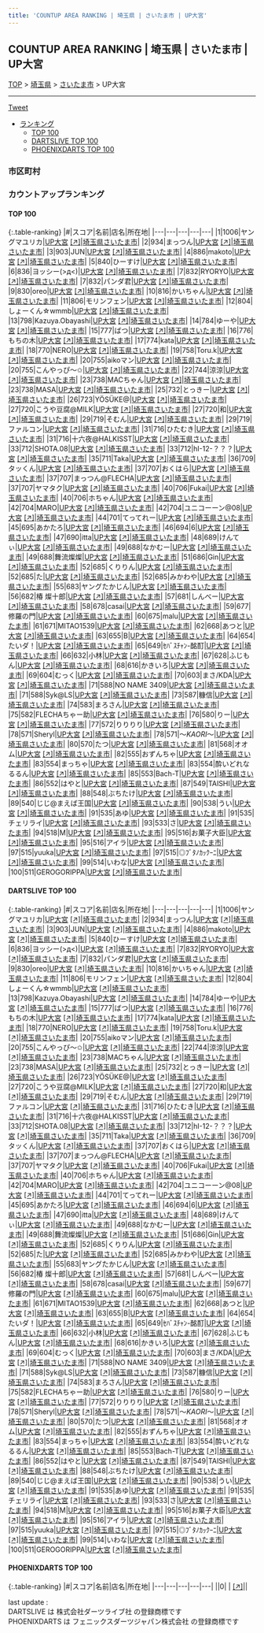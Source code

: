 ```yaml
---
title: 'COUNTUP AREA RANKING | 埼玉県 | さいたま市 | UP大宮'
---
```

## COUNTUP AREA RANKING | 埼玉県 | さいたま市 | UP大宮

[TOP](/darts/rank/) > [埼玉県](/darts/rank/埼玉県/) > [さいたま市](/darts/rank/埼玉県/さいたま市/) > UP大宮

___

<a href="https://twitter.com/share?ref_src=twsrc%5Etfw" data-text="COUNTUP AREA RANKING | 埼玉県さいたま市UP大宮" class="twitter-share-button" data-hashtags="DARTSLIVE,PHOENIXDARTS,darts,ダーツ" data-show-count="false">Tweet</a>

* [ランキング](#カウントアップランキング)
    * [TOP 100](#top-100)
    * [DARTSLIVE TOP 100](#dartslive-top-100)
    * [PHOENIXDARTS TOP 100](#phoenixdarts-top-100)

### 市区町村

<ul>

</ul>

### カウントアップランキング

#### TOP 100



{:.table-ranking}
|#|スコア|名前|店名|所在地|
|---|---|---|---|---|
|1|1006|<span class="rank-name-dl">ヤングマユリカ</span>|<a href="/darts/rank/shops/279e9bc9524fb2ddb21333aee1bd51e4.html">UP大宮</a> <a href="https://search.dartslive.com/jp/shop/279e9bc9524fb2ddb21333aee1bd51e4">[↗]</a>|<a href="/darts/rank/埼玉県/さいたま市">埼玉県さいたま市</a>|
|2|934|<span class="rank-name-dl">まっつん</span>|<a href="/darts/rank/shops/279e9bc9524fb2ddb21333aee1bd51e4.html">UP大宮</a> <a href="https://search.dartslive.com/jp/shop/279e9bc9524fb2ddb21333aee1bd51e4">[↗]</a>|<a href="/darts/rank/埼玉県/さいたま市">埼玉県さいたま市</a>|
|3|903|<span class="rank-name-dl">JUN</span>|<a href="/darts/rank/shops/279e9bc9524fb2ddb21333aee1bd51e4.html">UP大宮</a> <a href="https://search.dartslive.com/jp/shop/279e9bc9524fb2ddb21333aee1bd51e4">[↗]</a>|<a href="/darts/rank/埼玉県/さいたま市">埼玉県さいたま市</a>|
|4|886|<span class="rank-name-dl">makoto</span>|<a href="/darts/rank/shops/279e9bc9524fb2ddb21333aee1bd51e4.html">UP大宮</a> <a href="https://search.dartslive.com/jp/shop/279e9bc9524fb2ddb21333aee1bd51e4">[↗]</a>|<a href="/darts/rank/埼玉県/さいたま市">埼玉県さいたま市</a>|
|5|840|<span class="rank-name-dl">ひーすけ</span>|<a href="/darts/rank/shops/279e9bc9524fb2ddb21333aee1bd51e4.html">UP大宮</a> <a href="https://search.dartslive.com/jp/shop/279e9bc9524fb2ddb21333aee1bd51e4">[↗]</a>|<a href="/darts/rank/埼玉県/さいたま市">埼玉県さいたま市</a>|
|6|836|<span class="rank-name-dl">ヨッシー(&gt;д&lt;)</span>|<a href="/darts/rank/shops/279e9bc9524fb2ddb21333aee1bd51e4.html">UP大宮</a> <a href="https://search.dartslive.com/jp/shop/279e9bc9524fb2ddb21333aee1bd51e4">[↗]</a>|<a href="/darts/rank/埼玉県/さいたま市">埼玉県さいたま市</a>|
|7|832|<span class="rank-name-dl">RYORYO</span>|<a href="/darts/rank/shops/279e9bc9524fb2ddb21333aee1bd51e4.html">UP大宮</a> <a href="https://search.dartslive.com/jp/shop/279e9bc9524fb2ddb21333aee1bd51e4">[↗]</a>|<a href="/darts/rank/埼玉県/さいたま市">埼玉県さいたま市</a>|
|7|832|<span class="rank-name-dl">パンダ君</span>|<a href="/darts/rank/shops/279e9bc9524fb2ddb21333aee1bd51e4.html">UP大宮</a> <a href="https://search.dartslive.com/jp/shop/279e9bc9524fb2ddb21333aee1bd51e4">[↗]</a>|<a href="/darts/rank/埼玉県/さいたま市">埼玉県さいたま市</a>|
|9|830|<span class="rank-name-dl">oreo</span>|<a href="/darts/rank/shops/279e9bc9524fb2ddb21333aee1bd51e4.html">UP大宮</a> <a href="https://search.dartslive.com/jp/shop/279e9bc9524fb2ddb21333aee1bd51e4">[↗]</a>|<a href="/darts/rank/埼玉県/さいたま市">埼玉県さいたま市</a>|
|10|816|<span class="rank-name-dl">かいちゃん</span>|<a href="/darts/rank/shops/279e9bc9524fb2ddb21333aee1bd51e4.html">UP大宮</a> <a href="https://search.dartslive.com/jp/shop/279e9bc9524fb2ddb21333aee1bd51e4">[↗]</a>|<a href="/darts/rank/埼玉県/さいたま市">埼玉県さいたま市</a>|
|11|806|<span class="rank-name-dl">モリンフェン</span>|<a href="/darts/rank/shops/279e9bc9524fb2ddb21333aee1bd51e4.html">UP大宮</a> <a href="https://search.dartslive.com/jp/shop/279e9bc9524fb2ddb21333aee1bd51e4">[↗]</a>|<a href="/darts/rank/埼玉県/さいたま市">埼玉県さいたま市</a>|
|12|804|<span class="rank-name-dl">しょーくん☆wmmb</span>|<a href="/darts/rank/shops/279e9bc9524fb2ddb21333aee1bd51e4.html">UP大宮</a> <a href="https://search.dartslive.com/jp/shop/279e9bc9524fb2ddb21333aee1bd51e4">[↗]</a>|<a href="/darts/rank/埼玉県/さいたま市">埼玉県さいたま市</a>|
|13|798|<span class="rank-name-dl">Kazuya.Obayashi</span>|<a href="/darts/rank/shops/279e9bc9524fb2ddb21333aee1bd51e4.html">UP大宮</a> <a href="https://search.dartslive.com/jp/shop/279e9bc9524fb2ddb21333aee1bd51e4">[↗]</a>|<a href="/darts/rank/埼玉県/さいたま市">埼玉県さいたま市</a>|
|14|784|<span class="rank-name-dl">ゆーや</span>|<a href="/darts/rank/shops/279e9bc9524fb2ddb21333aee1bd51e4.html">UP大宮</a> <a href="https://search.dartslive.com/jp/shop/279e9bc9524fb2ddb21333aee1bd51e4">[↗]</a>|<a href="/darts/rank/埼玉県/さいたま市">埼玉県さいたま市</a>|
|15|777|<span class="rank-name-dl">ばつ</span>|<a href="/darts/rank/shops/279e9bc9524fb2ddb21333aee1bd51e4.html">UP大宮</a> <a href="https://search.dartslive.com/jp/shop/279e9bc9524fb2ddb21333aee1bd51e4">[↗]</a>|<a href="/darts/rank/埼玉県/さいたま市">埼玉県さいたま市</a>|
|16|776|<span class="rank-name-dl">もちの木</span>|<a href="/darts/rank/shops/279e9bc9524fb2ddb21333aee1bd51e4.html">UP大宮</a> <a href="https://search.dartslive.com/jp/shop/279e9bc9524fb2ddb21333aee1bd51e4">[↗]</a>|<a href="/darts/rank/埼玉県/さいたま市">埼玉県さいたま市</a>|
|17|774|<span class="rank-name-dl">kata</span>|<a href="/darts/rank/shops/279e9bc9524fb2ddb21333aee1bd51e4.html">UP大宮</a> <a href="https://search.dartslive.com/jp/shop/279e9bc9524fb2ddb21333aee1bd51e4">[↗]</a>|<a href="/darts/rank/埼玉県/さいたま市">埼玉県さいたま市</a>|
|18|770|<span class="rank-name-dl">NERO</span>|<a href="/darts/rank/shops/279e9bc9524fb2ddb21333aee1bd51e4.html">UP大宮</a> <a href="https://search.dartslive.com/jp/shop/279e9bc9524fb2ddb21333aee1bd51e4">[↗]</a>|<a href="/darts/rank/埼玉県/さいたま市">埼玉県さいたま市</a>|
|19|758|<span class="rank-name-dl">Toru.k</span>|<a href="/darts/rank/shops/279e9bc9524fb2ddb21333aee1bd51e4.html">UP大宮</a> <a href="https://search.dartslive.com/jp/shop/279e9bc9524fb2ddb21333aee1bd51e4">[↗]</a>|<a href="/darts/rank/埼玉県/さいたま市">埼玉県さいたま市</a>|
|20|755|<span class="rank-name-dl">aikoマン</span>|<a href="/darts/rank/shops/279e9bc9524fb2ddb21333aee1bd51e4.html">UP大宮</a> <a href="https://search.dartslive.com/jp/shop/279e9bc9524fb2ddb21333aee1bd51e4">[↗]</a>|<a href="/darts/rank/埼玉県/さいたま市">埼玉県さいたま市</a>|
|20|755|<span class="rank-name-dl">こんやっぴ〜✩</span>|<a href="/darts/rank/shops/279e9bc9524fb2ddb21333aee1bd51e4.html">UP大宮</a> <a href="https://search.dartslive.com/jp/shop/279e9bc9524fb2ddb21333aee1bd51e4">[↗]</a>|<a href="/darts/rank/埼玉県/さいたま市">埼玉県さいたま市</a>|
|22|744|<span class="rank-name-dl">涼涼</span>|<a href="/darts/rank/shops/279e9bc9524fb2ddb21333aee1bd51e4.html">UP大宮</a> <a href="https://search.dartslive.com/jp/shop/279e9bc9524fb2ddb21333aee1bd51e4">[↗]</a>|<a href="/darts/rank/埼玉県/さいたま市">埼玉県さいたま市</a>|
|23|738|<span class="rank-name-dl">MACちゃん</span>|<a href="/darts/rank/shops/279e9bc9524fb2ddb21333aee1bd51e4.html">UP大宮</a> <a href="https://search.dartslive.com/jp/shop/279e9bc9524fb2ddb21333aee1bd51e4">[↗]</a>|<a href="/darts/rank/埼玉県/さいたま市">埼玉県さいたま市</a>|
|23|738|<span class="rank-name-dl">MASA</span>|<a href="/darts/rank/shops/279e9bc9524fb2ddb21333aee1bd51e4.html">UP大宮</a> <a href="https://search.dartslive.com/jp/shop/279e9bc9524fb2ddb21333aee1bd51e4">[↗]</a>|<a href="/darts/rank/埼玉県/さいたま市">埼玉県さいたま市</a>|
|25|732|<span class="rank-name-dl">とっきー</span>|<a href="/darts/rank/shops/279e9bc9524fb2ddb21333aee1bd51e4.html">UP大宮</a> <a href="https://search.dartslive.com/jp/shop/279e9bc9524fb2ddb21333aee1bd51e4">[↗]</a>|<a href="/darts/rank/埼玉県/さいたま市">埼玉県さいたま市</a>|
|26|723|<span class="rank-name-dl">YÖSÜKE@</span>|<a href="/darts/rank/shops/279e9bc9524fb2ddb21333aee1bd51e4.html">UP大宮</a> <a href="https://search.dartslive.com/jp/shop/279e9bc9524fb2ddb21333aee1bd51e4">[↗]</a>|<a href="/darts/rank/埼玉県/さいたま市">埼玉県さいたま市</a>|
|27|720|<span class="rank-name-dl">こうや豆腐@MILK</span>|<a href="/darts/rank/shops/279e9bc9524fb2ddb21333aee1bd51e4.html">UP大宮</a> <a href="https://search.dartslive.com/jp/shop/279e9bc9524fb2ddb21333aee1bd51e4">[↗]</a>|<a href="/darts/rank/埼玉県/さいたま市">埼玉県さいたま市</a>|
|27|720|<span class="rank-name-dl">和</span>|<a href="/darts/rank/shops/279e9bc9524fb2ddb21333aee1bd51e4.html">UP大宮</a> <a href="https://search.dartslive.com/jp/shop/279e9bc9524fb2ddb21333aee1bd51e4">[↗]</a>|<a href="/darts/rank/埼玉県/さいたま市">埼玉県さいたま市</a>|
|29|719|<span class="rank-name-dl">そむん</span>|<a href="/darts/rank/shops/279e9bc9524fb2ddb21333aee1bd51e4.html">UP大宮</a> <a href="https://search.dartslive.com/jp/shop/279e9bc9524fb2ddb21333aee1bd51e4">[↗]</a>|<a href="/darts/rank/埼玉県/さいたま市">埼玉県さいたま市</a>|
|29|719|<span class="rank-name-dl">ファルコン</span>|<a href="/darts/rank/shops/279e9bc9524fb2ddb21333aee1bd51e4.html">UP大宮</a> <a href="https://search.dartslive.com/jp/shop/279e9bc9524fb2ddb21333aee1bd51e4">[↗]</a>|<a href="/darts/rank/埼玉県/さいたま市">埼玉県さいたま市</a>|
|31|716|<span class="rank-name-dl">ひたむき</span>|<a href="/darts/rank/shops/279e9bc9524fb2ddb21333aee1bd51e4.html">UP大宮</a> <a href="https://search.dartslive.com/jp/shop/279e9bc9524fb2ddb21333aee1bd51e4">[↗]</a>|<a href="/darts/rank/埼玉県/さいたま市">埼玉県さいたま市</a>|
|31|716|<span class="rank-name-dl">十六夜@HALKISST</span>|<a href="/darts/rank/shops/279e9bc9524fb2ddb21333aee1bd51e4.html">UP大宮</a> <a href="https://search.dartslive.com/jp/shop/279e9bc9524fb2ddb21333aee1bd51e4">[↗]</a>|<a href="/darts/rank/埼玉県/さいたま市">埼玉県さいたま市</a>|
|33|712|<span class="rank-name-dl">SHOTA.08</span>|<a href="/darts/rank/shops/279e9bc9524fb2ddb21333aee1bd51e4.html">UP大宮</a> <a href="https://search.dartslive.com/jp/shop/279e9bc9524fb2ddb21333aee1bd51e4">[↗]</a>|<a href="/darts/rank/埼玉県/さいたま市">埼玉県さいたま市</a>|
|33|712|<span class="rank-name-dl">hI-12-？？？</span>|<a href="/darts/rank/shops/279e9bc9524fb2ddb21333aee1bd51e4.html">UP大宮</a> <a href="https://search.dartslive.com/jp/shop/279e9bc9524fb2ddb21333aee1bd51e4">[↗]</a>|<a href="/darts/rank/埼玉県/さいたま市">埼玉県さいたま市</a>|
|35|711|<span class="rank-name-dl">Taka</span>|<a href="/darts/rank/shops/279e9bc9524fb2ddb21333aee1bd51e4.html">UP大宮</a> <a href="https://search.dartslive.com/jp/shop/279e9bc9524fb2ddb21333aee1bd51e4">[↗]</a>|<a href="/darts/rank/埼玉県/さいたま市">埼玉県さいたま市</a>|
|36|709|<span class="rank-name-dl">タッくん</span>|<a href="/darts/rank/shops/279e9bc9524fb2ddb21333aee1bd51e4.html">UP大宮</a> <a href="https://search.dartslive.com/jp/shop/279e9bc9524fb2ddb21333aee1bd51e4">[↗]</a>|<a href="/darts/rank/埼玉県/さいたま市">埼玉県さいたま市</a>|
|37|707|<span class="rank-name-dl">おくはら</span>|<a href="/darts/rank/shops/279e9bc9524fb2ddb21333aee1bd51e4.html">UP大宮</a> <a href="https://search.dartslive.com/jp/shop/279e9bc9524fb2ddb21333aee1bd51e4">[↗]</a>|<a href="/darts/rank/埼玉県/さいたま市">埼玉県さいたま市</a>|
|37|707|<span class="rank-name-dl">まっつん@FLECHA</span>|<a href="/darts/rank/shops/279e9bc9524fb2ddb21333aee1bd51e4.html">UP大宮</a> <a href="https://search.dartslive.com/jp/shop/279e9bc9524fb2ddb21333aee1bd51e4">[↗]</a>|<a href="/darts/rank/埼玉県/さいたま市">埼玉県さいたま市</a>|
|37|707|<span class="rank-name-dl">ヤマタク</span>|<a href="/darts/rank/shops/279e9bc9524fb2ddb21333aee1bd51e4.html">UP大宮</a> <a href="https://search.dartslive.com/jp/shop/279e9bc9524fb2ddb21333aee1bd51e4">[↗]</a>|<a href="/darts/rank/埼玉県/さいたま市">埼玉県さいたま市</a>|
|40|706|<span class="rank-name-dl">Fukai</span>|<a href="/darts/rank/shops/279e9bc9524fb2ddb21333aee1bd51e4.html">UP大宮</a> <a href="https://search.dartslive.com/jp/shop/279e9bc9524fb2ddb21333aee1bd51e4">[↗]</a>|<a href="/darts/rank/埼玉県/さいたま市">埼玉県さいたま市</a>|
|40|706|<span class="rank-name-dl">ホちゃん</span>|<a href="/darts/rank/shops/279e9bc9524fb2ddb21333aee1bd51e4.html">UP大宮</a> <a href="https://search.dartslive.com/jp/shop/279e9bc9524fb2ddb21333aee1bd51e4">[↗]</a>|<a href="/darts/rank/埼玉県/さいたま市">埼玉県さいたま市</a>|
|42|704|<span class="rank-name-dl">MARO</span>|<a href="/darts/rank/shops/279e9bc9524fb2ddb21333aee1bd51e4.html">UP大宮</a> <a href="https://search.dartslive.com/jp/shop/279e9bc9524fb2ddb21333aee1bd51e4">[↗]</a>|<a href="/darts/rank/埼玉県/さいたま市">埼玉県さいたま市</a>|
|42|704|<span class="rank-name-dl">ユニコーーン@08</span>|<a href="/darts/rank/shops/279e9bc9524fb2ddb21333aee1bd51e4.html">UP大宮</a> <a href="https://search.dartslive.com/jp/shop/279e9bc9524fb2ddb21333aee1bd51e4">[↗]</a>|<a href="/darts/rank/埼玉県/さいたま市">埼玉県さいたま市</a>|
|44|701|<span class="rank-name-dl">てってれー</span>|<a href="/darts/rank/shops/279e9bc9524fb2ddb21333aee1bd51e4.html">UP大宮</a> <a href="https://search.dartslive.com/jp/shop/279e9bc9524fb2ddb21333aee1bd51e4">[↗]</a>|<a href="/darts/rank/埼玉県/さいたま市">埼玉県さいたま市</a>|
|45|695|<span class="rank-name-dl">あかたろ</span>|<a href="/darts/rank/shops/279e9bc9524fb2ddb21333aee1bd51e4.html">UP大宮</a> <a href="https://search.dartslive.com/jp/shop/279e9bc9524fb2ddb21333aee1bd51e4">[↗]</a>|<a href="/darts/rank/埼玉県/さいたま市">埼玉県さいたま市</a>|
|46|694|<span class="rank-name-dl">6</span>|<a href="/darts/rank/shops/279e9bc9524fb2ddb21333aee1bd51e4.html">UP大宮</a> <a href="https://search.dartslive.com/jp/shop/279e9bc9524fb2ddb21333aee1bd51e4">[↗]</a>|<a href="/darts/rank/埼玉県/さいたま市">埼玉県さいたま市</a>|
|47|690|<span class="rank-name-dl">itta</span>|<a href="/darts/rank/shops/279e9bc9524fb2ddb21333aee1bd51e4.html">UP大宮</a> <a href="https://search.dartslive.com/jp/shop/279e9bc9524fb2ddb21333aee1bd51e4">[↗]</a>|<a href="/darts/rank/埼玉県/さいたま市">埼玉県さいたま市</a>|
|48|689|<span class="rank-name-dl">けんてぃ</span>|<a href="/darts/rank/shops/279e9bc9524fb2ddb21333aee1bd51e4.html">UP大宮</a> <a href="https://search.dartslive.com/jp/shop/279e9bc9524fb2ddb21333aee1bd51e4">[↗]</a>|<a href="/darts/rank/埼玉県/さいたま市">埼玉県さいたま市</a>|
|49|688|<span class="rank-name-dl">なかむー</span>|<a href="/darts/rank/shops/279e9bc9524fb2ddb21333aee1bd51e4.html">UP大宮</a> <a href="https://search.dartslive.com/jp/shop/279e9bc9524fb2ddb21333aee1bd51e4">[↗]</a>|<a href="/darts/rank/埼玉県/さいたま市">埼玉県さいたま市</a>|
|49|688|<span class="rank-name-dl">舞流燦燦</span>|<a href="/darts/rank/shops/279e9bc9524fb2ddb21333aee1bd51e4.html">UP大宮</a> <a href="https://search.dartslive.com/jp/shop/279e9bc9524fb2ddb21333aee1bd51e4">[↗]</a>|<a href="/darts/rank/埼玉県/さいたま市">埼玉県さいたま市</a>|
|51|686|<span class="rank-name-dl">Gin</span>|<a href="/darts/rank/shops/279e9bc9524fb2ddb21333aee1bd51e4.html">UP大宮</a> <a href="https://search.dartslive.com/jp/shop/279e9bc9524fb2ddb21333aee1bd51e4">[↗]</a>|<a href="/darts/rank/埼玉県/さいたま市">埼玉県さいたま市</a>|
|52|685|<span class="rank-name-dl">くりりん</span>|<a href="/darts/rank/shops/279e9bc9524fb2ddb21333aee1bd51e4.html">UP大宮</a> <a href="https://search.dartslive.com/jp/shop/279e9bc9524fb2ddb21333aee1bd51e4">[↗]</a>|<a href="/darts/rank/埼玉県/さいたま市">埼玉県さいたま市</a>|
|52|685|<span class="rank-name-dl">た</span>|<a href="/darts/rank/shops/279e9bc9524fb2ddb21333aee1bd51e4.html">UP大宮</a> <a href="https://search.dartslive.com/jp/shop/279e9bc9524fb2ddb21333aee1bd51e4">[↗]</a>|<a href="/darts/rank/埼玉県/さいたま市">埼玉県さいたま市</a>|
|52|685|<span class="rank-name-dl">みかわや</span>|<a href="/darts/rank/shops/279e9bc9524fb2ddb21333aee1bd51e4.html">UP大宮</a> <a href="https://search.dartslive.com/jp/shop/279e9bc9524fb2ddb21333aee1bd51e4">[↗]</a>|<a href="/darts/rank/埼玉県/さいたま市">埼玉県さいたま市</a>|
|55|683|<span class="rank-name-dl">ヤングたかじん</span>|<a href="/darts/rank/shops/279e9bc9524fb2ddb21333aee1bd51e4.html">UP大宮</a> <a href="https://search.dartslive.com/jp/shop/279e9bc9524fb2ddb21333aee1bd51e4">[↗]</a>|<a href="/darts/rank/埼玉県/さいたま市">埼玉県さいたま市</a>|
|56|682|<span class="rank-name-dl">椿 燦十郎</span>|<a href="/darts/rank/shops/279e9bc9524fb2ddb21333aee1bd51e4.html">UP大宮</a> <a href="https://search.dartslive.com/jp/shop/279e9bc9524fb2ddb21333aee1bd51e4">[↗]</a>|<a href="/darts/rank/埼玉県/さいたま市">埼玉県さいたま市</a>|
|57|681|<span class="rank-name-dl">しんべー</span>|<a href="/darts/rank/shops/279e9bc9524fb2ddb21333aee1bd51e4.html">UP大宮</a> <a href="https://search.dartslive.com/jp/shop/279e9bc9524fb2ddb21333aee1bd51e4">[↗]</a>|<a href="/darts/rank/埼玉県/さいたま市">埼玉県さいたま市</a>|
|58|678|<span class="rank-name-dl">casai</span>|<a href="/darts/rank/shops/279e9bc9524fb2ddb21333aee1bd51e4.html">UP大宮</a> <a href="https://search.dartslive.com/jp/shop/279e9bc9524fb2ddb21333aee1bd51e4">[↗]</a>|<a href="/darts/rank/埼玉県/さいたま市">埼玉県さいたま市</a>|
|59|677|<span class="rank-name-dl">修羅の門</span>|<a href="/darts/rank/shops/279e9bc9524fb2ddb21333aee1bd51e4.html">UP大宮</a> <a href="https://search.dartslive.com/jp/shop/279e9bc9524fb2ddb21333aee1bd51e4">[↗]</a>|<a href="/darts/rank/埼玉県/さいたま市">埼玉県さいたま市</a>|
|60|675|<span class="rank-name-dl">malu</span>|<a href="/darts/rank/shops/279e9bc9524fb2ddb21333aee1bd51e4.html">UP大宮</a> <a href="https://search.dartslive.com/jp/shop/279e9bc9524fb2ddb21333aee1bd51e4">[↗]</a>|<a href="/darts/rank/埼玉県/さいたま市">埼玉県さいたま市</a>|
|61|671|<span class="rank-name-dl">MITAO1539</span>|<a href="/darts/rank/shops/279e9bc9524fb2ddb21333aee1bd51e4.html">UP大宮</a> <a href="https://search.dartslive.com/jp/shop/279e9bc9524fb2ddb21333aee1bd51e4">[↗]</a>|<a href="/darts/rank/埼玉県/さいたま市">埼玉県さいたま市</a>|
|62|668|<span class="rank-name-dl">あつと</span>|<a href="/darts/rank/shops/279e9bc9524fb2ddb21333aee1bd51e4.html">UP大宮</a> <a href="https://search.dartslive.com/jp/shop/279e9bc9524fb2ddb21333aee1bd51e4">[↗]</a>|<a href="/darts/rank/埼玉県/さいたま市">埼玉県さいたま市</a>|
|63|655|<span class="rank-name-dl">B</span>|<a href="/darts/rank/shops/279e9bc9524fb2ddb21333aee1bd51e4.html">UP大宮</a> <a href="https://search.dartslive.com/jp/shop/279e9bc9524fb2ddb21333aee1bd51e4">[↗]</a>|<a href="/darts/rank/埼玉県/さいたま市">埼玉県さいたま市</a>|
|64|654|<span class="rank-name-dl">たいダ！</span>|<a href="/darts/rank/shops/279e9bc9524fb2ddb21333aee1bd51e4.html">UP大宮</a> <a href="https://search.dartslive.com/jp/shop/279e9bc9524fb2ddb21333aee1bd51e4">[↗]</a>|<a href="/darts/rank/埼玉県/さいたま市">埼玉県さいたま市</a>|
|65|649|<span class="rank-name-dl">ｾﾊﾞｽﾁｬﾝ-酩酊</span>|<a href="/darts/rank/shops/279e9bc9524fb2ddb21333aee1bd51e4.html">UP大宮</a> <a href="https://search.dartslive.com/jp/shop/279e9bc9524fb2ddb21333aee1bd51e4">[↗]</a>|<a href="/darts/rank/埼玉県/さいたま市">埼玉県さいたま市</a>|
|66|632|<span class="rank-name-dl">小林</span>|<a href="/darts/rank/shops/279e9bc9524fb2ddb21333aee1bd51e4.html">UP大宮</a> <a href="https://search.dartslive.com/jp/shop/279e9bc9524fb2ddb21333aee1bd51e4">[↗]</a>|<a href="/darts/rank/埼玉県/さいたま市">埼玉県さいたま市</a>|
|67|628|<span class="rank-name-dl">ふじもん</span>|<a href="/darts/rank/shops/279e9bc9524fb2ddb21333aee1bd51e4.html">UP大宮</a> <a href="https://search.dartslive.com/jp/shop/279e9bc9524fb2ddb21333aee1bd51e4">[↗]</a>|<a href="/darts/rank/埼玉県/さいたま市">埼玉県さいたま市</a>|
|68|616|<span class="rank-name-dl">かきいろ</span>|<a href="/darts/rank/shops/279e9bc9524fb2ddb21333aee1bd51e4.html">UP大宮</a> <a href="https://search.dartslive.com/jp/shop/279e9bc9524fb2ddb21333aee1bd51e4">[↗]</a>|<a href="/darts/rank/埼玉県/さいたま市">埼玉県さいたま市</a>|
|69|604|<span class="rank-name-dl">むっく</span>|<a href="/darts/rank/shops/279e9bc9524fb2ddb21333aee1bd51e4.html">UP大宮</a> <a href="https://search.dartslive.com/jp/shop/279e9bc9524fb2ddb21333aee1bd51e4">[↗]</a>|<a href="/darts/rank/埼玉県/さいたま市">埼玉県さいたま市</a>|
|70|603|<span class="rank-name-dl">まさ/KDA</span>|<a href="/darts/rank/shops/279e9bc9524fb2ddb21333aee1bd51e4.html">UP大宮</a> <a href="https://search.dartslive.com/jp/shop/279e9bc9524fb2ddb21333aee1bd51e4">[↗]</a>|<a href="/darts/rank/埼玉県/さいたま市">埼玉県さいたま市</a>|
|71|588|<span class="rank-name-dl">NO NAME 3409</span>|<a href="/darts/rank/shops/279e9bc9524fb2ddb21333aee1bd51e4.html">UP大宮</a> <a href="https://search.dartslive.com/jp/shop/279e9bc9524fb2ddb21333aee1bd51e4">[↗]</a>|<a href="/darts/rank/埼玉県/さいたま市">埼玉県さいたま市</a>|
|71|588|<span class="rank-name-dl">Syk@LS</span>|<a href="/darts/rank/shops/279e9bc9524fb2ddb21333aee1bd51e4.html">UP大宮</a> <a href="https://search.dartslive.com/jp/shop/279e9bc9524fb2ddb21333aee1bd51e4">[↗]</a>|<a href="/darts/rank/埼玉県/さいたま市">埼玉県さいたま市</a>|
|73|587|<span class="rank-name-dl">糠信</span>|<a href="/darts/rank/shops/279e9bc9524fb2ddb21333aee1bd51e4.html">UP大宮</a> <a href="https://search.dartslive.com/jp/shop/279e9bc9524fb2ddb21333aee1bd51e4">[↗]</a>|<a href="/darts/rank/埼玉県/さいたま市">埼玉県さいたま市</a>|
|74|583|<span class="rank-name-dl">まろさん</span>|<a href="/darts/rank/shops/279e9bc9524fb2ddb21333aee1bd51e4.html">UP大宮</a> <a href="https://search.dartslive.com/jp/shop/279e9bc9524fb2ddb21333aee1bd51e4">[↗]</a>|<a href="/darts/rank/埼玉県/さいたま市">埼玉県さいたま市</a>|
|75|582|<span class="rank-name-dl">FLECHAちゃー助</span>|<a href="/darts/rank/shops/279e9bc9524fb2ddb21333aee1bd51e4.html">UP大宮</a> <a href="https://search.dartslive.com/jp/shop/279e9bc9524fb2ddb21333aee1bd51e4">[↗]</a>|<a href="/darts/rank/埼玉県/さいたま市">埼玉県さいたま市</a>|
|76|580|<span class="rank-name-dl">りー</span>|<a href="/darts/rank/shops/279e9bc9524fb2ddb21333aee1bd51e4.html">UP大宮</a> <a href="https://search.dartslive.com/jp/shop/279e9bc9524fb2ddb21333aee1bd51e4">[↗]</a>|<a href="/darts/rank/埼玉県/さいたま市">埼玉県さいたま市</a>|
|77|572|<span class="rank-name-dl">りりりり</span>|<a href="/darts/rank/shops/279e9bc9524fb2ddb21333aee1bd51e4.html">UP大宮</a> <a href="https://search.dartslive.com/jp/shop/279e9bc9524fb2ddb21333aee1bd51e4">[↗]</a>|<a href="/darts/rank/埼玉県/さいたま市">埼玉県さいたま市</a>|
|78|571|<span class="rank-name-dl">Sheryl</span>|<a href="/darts/rank/shops/279e9bc9524fb2ddb21333aee1bd51e4.html">UP大宮</a> <a href="https://search.dartslive.com/jp/shop/279e9bc9524fb2ddb21333aee1bd51e4">[↗]</a>|<a href="/darts/rank/埼玉県/さいたま市">埼玉県さいたま市</a>|
|78|571|<span class="rank-name-dl">～*KAORI*～</span>|<a href="/darts/rank/shops/279e9bc9524fb2ddb21333aee1bd51e4.html">UP大宮</a> <a href="https://search.dartslive.com/jp/shop/279e9bc9524fb2ddb21333aee1bd51e4">[↗]</a>|<a href="/darts/rank/埼玉県/さいたま市">埼玉県さいたま市</a>|
|80|570|<span class="rank-name-dl">たつ</span>|<a href="/darts/rank/shops/279e9bc9524fb2ddb21333aee1bd51e4.html">UP大宮</a> <a href="https://search.dartslive.com/jp/shop/279e9bc9524fb2ddb21333aee1bd51e4">[↗]</a>|<a href="/darts/rank/埼玉県/さいたま市">埼玉県さいたま市</a>|
|81|568|<span class="rank-name-dl">オオム</span>|<a href="/darts/rank/shops/279e9bc9524fb2ddb21333aee1bd51e4.html">UP大宮</a> <a href="https://search.dartslive.com/jp/shop/279e9bc9524fb2ddb21333aee1bd51e4">[↗]</a>|<a href="/darts/rank/埼玉県/さいたま市">埼玉県さいたま市</a>|
|82|555|<span class="rank-name-dl">おずんちゃ</span>|<a href="/darts/rank/shops/279e9bc9524fb2ddb21333aee1bd51e4.html">UP大宮</a> <a href="https://search.dartslive.com/jp/shop/279e9bc9524fb2ddb21333aee1bd51e4">[↗]</a>|<a href="/darts/rank/埼玉県/さいたま市">埼玉県さいたま市</a>|
|83|554|<span class="rank-name-dl">まっちゃ</span>|<a href="/darts/rank/shops/279e9bc9524fb2ddb21333aee1bd51e4.html">UP大宮</a> <a href="https://search.dartslive.com/jp/shop/279e9bc9524fb2ddb21333aee1bd51e4">[↗]</a>|<a href="/darts/rank/埼玉県/さいたま市">埼玉県さいたま市</a>|
|83|554|<span class="rank-name-dl">酔いどれなるるん</span>|<a href="/darts/rank/shops/279e9bc9524fb2ddb21333aee1bd51e4.html">UP大宮</a> <a href="https://search.dartslive.com/jp/shop/279e9bc9524fb2ddb21333aee1bd51e4">[↗]</a>|<a href="/darts/rank/埼玉県/さいたま市">埼玉県さいたま市</a>|
|85|553|<span class="rank-name-dl">Bach-T</span>|<a href="/darts/rank/shops/279e9bc9524fb2ddb21333aee1bd51e4.html">UP大宮</a> <a href="https://search.dartslive.com/jp/shop/279e9bc9524fb2ddb21333aee1bd51e4">[↗]</a>|<a href="/darts/rank/埼玉県/さいたま市">埼玉県さいたま市</a>|
|86|552|<span class="rank-name-dl">はやと</span>|<a href="/darts/rank/shops/279e9bc9524fb2ddb21333aee1bd51e4.html">UP大宮</a> <a href="https://search.dartslive.com/jp/shop/279e9bc9524fb2ddb21333aee1bd51e4">[↗]</a>|<a href="/darts/rank/埼玉県/さいたま市">埼玉県さいたま市</a>|
|87|549|<span class="rank-name-dl">TAISHI</span>|<a href="/darts/rank/shops/279e9bc9524fb2ddb21333aee1bd51e4.html">UP大宮</a> <a href="https://search.dartslive.com/jp/shop/279e9bc9524fb2ddb21333aee1bd51e4">[↗]</a>|<a href="/darts/rank/埼玉県/さいたま市">埼玉県さいたま市</a>|
|88|548|<span class="rank-name-dl">ぶちたけ</span>|<a href="/darts/rank/shops/279e9bc9524fb2ddb21333aee1bd51e4.html">UP大宮</a> <a href="https://search.dartslive.com/jp/shop/279e9bc9524fb2ddb21333aee1bd51e4">[↗]</a>|<a href="/darts/rank/埼玉県/さいたま市">埼玉県さいたま市</a>|
|89|540|<span class="rank-name-dl">じじ@まえば王国</span>|<a href="/darts/rank/shops/279e9bc9524fb2ddb21333aee1bd51e4.html">UP大宮</a> <a href="https://search.dartslive.com/jp/shop/279e9bc9524fb2ddb21333aee1bd51e4">[↗]</a>|<a href="/darts/rank/埼玉県/さいたま市">埼玉県さいたま市</a>|
|90|538|<span class="rank-name-dl">うい</span>|<a href="/darts/rank/shops/279e9bc9524fb2ddb21333aee1bd51e4.html">UP大宮</a> <a href="https://search.dartslive.com/jp/shop/279e9bc9524fb2ddb21333aee1bd51e4">[↗]</a>|<a href="/darts/rank/埼玉県/さいたま市">埼玉県さいたま市</a>|
|91|535|<span class="rank-name-dl">あゆ</span>|<a href="/darts/rank/shops/279e9bc9524fb2ddb21333aee1bd51e4.html">UP大宮</a> <a href="https://search.dartslive.com/jp/shop/279e9bc9524fb2ddb21333aee1bd51e4">[↗]</a>|<a href="/darts/rank/埼玉県/さいたま市">埼玉県さいたま市</a>|
|91|535|<span class="rank-name-dl">チェリライ</span>|<a href="/darts/rank/shops/279e9bc9524fb2ddb21333aee1bd51e4.html">UP大宮</a> <a href="https://search.dartslive.com/jp/shop/279e9bc9524fb2ddb21333aee1bd51e4">[↗]</a>|<a href="/darts/rank/埼玉県/さいたま市">埼玉県さいたま市</a>|
|93|533|<span class="rank-name-dl">さ</span>|<a href="/darts/rank/shops/279e9bc9524fb2ddb21333aee1bd51e4.html">UP大宮</a> <a href="https://search.dartslive.com/jp/shop/279e9bc9524fb2ddb21333aee1bd51e4">[↗]</a>|<a href="/darts/rank/埼玉県/さいたま市">埼玉県さいたま市</a>|
|94|518|<span class="rank-name-dl">M</span>|<a href="/darts/rank/shops/279e9bc9524fb2ddb21333aee1bd51e4.html">UP大宮</a> <a href="https://search.dartslive.com/jp/shop/279e9bc9524fb2ddb21333aee1bd51e4">[↗]</a>|<a href="/darts/rank/埼玉県/さいたま市">埼玉県さいたま市</a>|
|95|516|<span class="rank-name-dl">お菓子大臣</span>|<a href="/darts/rank/shops/279e9bc9524fb2ddb21333aee1bd51e4.html">UP大宮</a> <a href="https://search.dartslive.com/jp/shop/279e9bc9524fb2ddb21333aee1bd51e4">[↗]</a>|<a href="/darts/rank/埼玉県/さいたま市">埼玉県さいたま市</a>|
|95|516|<span class="rank-name-dl">アイラ</span>|<a href="/darts/rank/shops/279e9bc9524fb2ddb21333aee1bd51e4.html">UP大宮</a> <a href="https://search.dartslive.com/jp/shop/279e9bc9524fb2ddb21333aee1bd51e4">[↗]</a>|<a href="/darts/rank/埼玉県/さいたま市">埼玉県さいたま市</a>|
|97|515|<span class="rank-name-dl">yuuka</span>|<a href="/darts/rank/shops/279e9bc9524fb2ddb21333aee1bd51e4.html">UP大宮</a> <a href="https://search.dartslive.com/jp/shop/279e9bc9524fb2ddb21333aee1bd51e4">[↗]</a>|<a href="/darts/rank/埼玉県/さいたま市">埼玉県さいたま市</a>|
|97|515|<span class="rank-name-dl">◎ﾌﾞﾀﾉｶｯｸｰﾆ</span>|<a href="/darts/rank/shops/279e9bc9524fb2ddb21333aee1bd51e4.html">UP大宮</a> <a href="https://search.dartslive.com/jp/shop/279e9bc9524fb2ddb21333aee1bd51e4">[↗]</a>|<a href="/darts/rank/埼玉県/さいたま市">埼玉県さいたま市</a>|
|99|514|<span class="rank-name-dl">いわな</span>|<a href="/darts/rank/shops/279e9bc9524fb2ddb21333aee1bd51e4.html">UP大宮</a> <a href="https://search.dartslive.com/jp/shop/279e9bc9524fb2ddb21333aee1bd51e4">[↗]</a>|<a href="/darts/rank/埼玉県/さいたま市">埼玉県さいたま市</a>|
|100|511|<span class="rank-name-dl">GEROGORIPPA</span>|<a href="/darts/rank/shops/279e9bc9524fb2ddb21333aee1bd51e4.html">UP大宮</a> <a href="https://search.dartslive.com/jp/shop/279e9bc9524fb2ddb21333aee1bd51e4">[↗]</a>|<a href="/darts/rank/埼玉県/さいたま市">埼玉県さいたま市</a>|


#### DARTSLIVE TOP 100



{:.table-ranking}
|#|スコア|名前|店名|所在地|
|---|---|---|---|---|
|1|1006|<span class="rank-name-dl">ヤングマユリカ</span>|<a href="/darts/rank/shops/279e9bc9524fb2ddb21333aee1bd51e4.html">UP大宮</a> <a href="https://search.dartslive.com/jp/shop/279e9bc9524fb2ddb21333aee1bd51e4">[↗]</a>|<a href="/darts/rank/埼玉県/さいたま市">埼玉県さいたま市</a>|
|2|934|<span class="rank-name-dl">まっつん</span>|<a href="/darts/rank/shops/279e9bc9524fb2ddb21333aee1bd51e4.html">UP大宮</a> <a href="https://search.dartslive.com/jp/shop/279e9bc9524fb2ddb21333aee1bd51e4">[↗]</a>|<a href="/darts/rank/埼玉県/さいたま市">埼玉県さいたま市</a>|
|3|903|<span class="rank-name-dl">JUN</span>|<a href="/darts/rank/shops/279e9bc9524fb2ddb21333aee1bd51e4.html">UP大宮</a> <a href="https://search.dartslive.com/jp/shop/279e9bc9524fb2ddb21333aee1bd51e4">[↗]</a>|<a href="/darts/rank/埼玉県/さいたま市">埼玉県さいたま市</a>|
|4|886|<span class="rank-name-dl">makoto</span>|<a href="/darts/rank/shops/279e9bc9524fb2ddb21333aee1bd51e4.html">UP大宮</a> <a href="https://search.dartslive.com/jp/shop/279e9bc9524fb2ddb21333aee1bd51e4">[↗]</a>|<a href="/darts/rank/埼玉県/さいたま市">埼玉県さいたま市</a>|
|5|840|<span class="rank-name-dl">ひーすけ</span>|<a href="/darts/rank/shops/279e9bc9524fb2ddb21333aee1bd51e4.html">UP大宮</a> <a href="https://search.dartslive.com/jp/shop/279e9bc9524fb2ddb21333aee1bd51e4">[↗]</a>|<a href="/darts/rank/埼玉県/さいたま市">埼玉県さいたま市</a>|
|6|836|<span class="rank-name-dl">ヨッシー(&gt;д&lt;)</span>|<a href="/darts/rank/shops/279e9bc9524fb2ddb21333aee1bd51e4.html">UP大宮</a> <a href="https://search.dartslive.com/jp/shop/279e9bc9524fb2ddb21333aee1bd51e4">[↗]</a>|<a href="/darts/rank/埼玉県/さいたま市">埼玉県さいたま市</a>|
|7|832|<span class="rank-name-dl">RYORYO</span>|<a href="/darts/rank/shops/279e9bc9524fb2ddb21333aee1bd51e4.html">UP大宮</a> <a href="https://search.dartslive.com/jp/shop/279e9bc9524fb2ddb21333aee1bd51e4">[↗]</a>|<a href="/darts/rank/埼玉県/さいたま市">埼玉県さいたま市</a>|
|7|832|<span class="rank-name-dl">パンダ君</span>|<a href="/darts/rank/shops/279e9bc9524fb2ddb21333aee1bd51e4.html">UP大宮</a> <a href="https://search.dartslive.com/jp/shop/279e9bc9524fb2ddb21333aee1bd51e4">[↗]</a>|<a href="/darts/rank/埼玉県/さいたま市">埼玉県さいたま市</a>|
|9|830|<span class="rank-name-dl">oreo</span>|<a href="/darts/rank/shops/279e9bc9524fb2ddb21333aee1bd51e4.html">UP大宮</a> <a href="https://search.dartslive.com/jp/shop/279e9bc9524fb2ddb21333aee1bd51e4">[↗]</a>|<a href="/darts/rank/埼玉県/さいたま市">埼玉県さいたま市</a>|
|10|816|<span class="rank-name-dl">かいちゃん</span>|<a href="/darts/rank/shops/279e9bc9524fb2ddb21333aee1bd51e4.html">UP大宮</a> <a href="https://search.dartslive.com/jp/shop/279e9bc9524fb2ddb21333aee1bd51e4">[↗]</a>|<a href="/darts/rank/埼玉県/さいたま市">埼玉県さいたま市</a>|
|11|806|<span class="rank-name-dl">モリンフェン</span>|<a href="/darts/rank/shops/279e9bc9524fb2ddb21333aee1bd51e4.html">UP大宮</a> <a href="https://search.dartslive.com/jp/shop/279e9bc9524fb2ddb21333aee1bd51e4">[↗]</a>|<a href="/darts/rank/埼玉県/さいたま市">埼玉県さいたま市</a>|
|12|804|<span class="rank-name-dl">しょーくん☆wmmb</span>|<a href="/darts/rank/shops/279e9bc9524fb2ddb21333aee1bd51e4.html">UP大宮</a> <a href="https://search.dartslive.com/jp/shop/279e9bc9524fb2ddb21333aee1bd51e4">[↗]</a>|<a href="/darts/rank/埼玉県/さいたま市">埼玉県さいたま市</a>|
|13|798|<span class="rank-name-dl">Kazuya.Obayashi</span>|<a href="/darts/rank/shops/279e9bc9524fb2ddb21333aee1bd51e4.html">UP大宮</a> <a href="https://search.dartslive.com/jp/shop/279e9bc9524fb2ddb21333aee1bd51e4">[↗]</a>|<a href="/darts/rank/埼玉県/さいたま市">埼玉県さいたま市</a>|
|14|784|<span class="rank-name-dl">ゆーや</span>|<a href="/darts/rank/shops/279e9bc9524fb2ddb21333aee1bd51e4.html">UP大宮</a> <a href="https://search.dartslive.com/jp/shop/279e9bc9524fb2ddb21333aee1bd51e4">[↗]</a>|<a href="/darts/rank/埼玉県/さいたま市">埼玉県さいたま市</a>|
|15|777|<span class="rank-name-dl">ばつ</span>|<a href="/darts/rank/shops/279e9bc9524fb2ddb21333aee1bd51e4.html">UP大宮</a> <a href="https://search.dartslive.com/jp/shop/279e9bc9524fb2ddb21333aee1bd51e4">[↗]</a>|<a href="/darts/rank/埼玉県/さいたま市">埼玉県さいたま市</a>|
|16|776|<span class="rank-name-dl">もちの木</span>|<a href="/darts/rank/shops/279e9bc9524fb2ddb21333aee1bd51e4.html">UP大宮</a> <a href="https://search.dartslive.com/jp/shop/279e9bc9524fb2ddb21333aee1bd51e4">[↗]</a>|<a href="/darts/rank/埼玉県/さいたま市">埼玉県さいたま市</a>|
|17|774|<span class="rank-name-dl">kata</span>|<a href="/darts/rank/shops/279e9bc9524fb2ddb21333aee1bd51e4.html">UP大宮</a> <a href="https://search.dartslive.com/jp/shop/279e9bc9524fb2ddb21333aee1bd51e4">[↗]</a>|<a href="/darts/rank/埼玉県/さいたま市">埼玉県さいたま市</a>|
|18|770|<span class="rank-name-dl">NERO</span>|<a href="/darts/rank/shops/279e9bc9524fb2ddb21333aee1bd51e4.html">UP大宮</a> <a href="https://search.dartslive.com/jp/shop/279e9bc9524fb2ddb21333aee1bd51e4">[↗]</a>|<a href="/darts/rank/埼玉県/さいたま市">埼玉県さいたま市</a>|
|19|758|<span class="rank-name-dl">Toru.k</span>|<a href="/darts/rank/shops/279e9bc9524fb2ddb21333aee1bd51e4.html">UP大宮</a> <a href="https://search.dartslive.com/jp/shop/279e9bc9524fb2ddb21333aee1bd51e4">[↗]</a>|<a href="/darts/rank/埼玉県/さいたま市">埼玉県さいたま市</a>|
|20|755|<span class="rank-name-dl">aikoマン</span>|<a href="/darts/rank/shops/279e9bc9524fb2ddb21333aee1bd51e4.html">UP大宮</a> <a href="https://search.dartslive.com/jp/shop/279e9bc9524fb2ddb21333aee1bd51e4">[↗]</a>|<a href="/darts/rank/埼玉県/さいたま市">埼玉県さいたま市</a>|
|20|755|<span class="rank-name-dl">こんやっぴ〜✩</span>|<a href="/darts/rank/shops/279e9bc9524fb2ddb21333aee1bd51e4.html">UP大宮</a> <a href="https://search.dartslive.com/jp/shop/279e9bc9524fb2ddb21333aee1bd51e4">[↗]</a>|<a href="/darts/rank/埼玉県/さいたま市">埼玉県さいたま市</a>|
|22|744|<span class="rank-name-dl">涼涼</span>|<a href="/darts/rank/shops/279e9bc9524fb2ddb21333aee1bd51e4.html">UP大宮</a> <a href="https://search.dartslive.com/jp/shop/279e9bc9524fb2ddb21333aee1bd51e4">[↗]</a>|<a href="/darts/rank/埼玉県/さいたま市">埼玉県さいたま市</a>|
|23|738|<span class="rank-name-dl">MACちゃん</span>|<a href="/darts/rank/shops/279e9bc9524fb2ddb21333aee1bd51e4.html">UP大宮</a> <a href="https://search.dartslive.com/jp/shop/279e9bc9524fb2ddb21333aee1bd51e4">[↗]</a>|<a href="/darts/rank/埼玉県/さいたま市">埼玉県さいたま市</a>|
|23|738|<span class="rank-name-dl">MASA</span>|<a href="/darts/rank/shops/279e9bc9524fb2ddb21333aee1bd51e4.html">UP大宮</a> <a href="https://search.dartslive.com/jp/shop/279e9bc9524fb2ddb21333aee1bd51e4">[↗]</a>|<a href="/darts/rank/埼玉県/さいたま市">埼玉県さいたま市</a>|
|25|732|<span class="rank-name-dl">とっきー</span>|<a href="/darts/rank/shops/279e9bc9524fb2ddb21333aee1bd51e4.html">UP大宮</a> <a href="https://search.dartslive.com/jp/shop/279e9bc9524fb2ddb21333aee1bd51e4">[↗]</a>|<a href="/darts/rank/埼玉県/さいたま市">埼玉県さいたま市</a>|
|26|723|<span class="rank-name-dl">YÖSÜKE@</span>|<a href="/darts/rank/shops/279e9bc9524fb2ddb21333aee1bd51e4.html">UP大宮</a> <a href="https://search.dartslive.com/jp/shop/279e9bc9524fb2ddb21333aee1bd51e4">[↗]</a>|<a href="/darts/rank/埼玉県/さいたま市">埼玉県さいたま市</a>|
|27|720|<span class="rank-name-dl">こうや豆腐@MILK</span>|<a href="/darts/rank/shops/279e9bc9524fb2ddb21333aee1bd51e4.html">UP大宮</a> <a href="https://search.dartslive.com/jp/shop/279e9bc9524fb2ddb21333aee1bd51e4">[↗]</a>|<a href="/darts/rank/埼玉県/さいたま市">埼玉県さいたま市</a>|
|27|720|<span class="rank-name-dl">和</span>|<a href="/darts/rank/shops/279e9bc9524fb2ddb21333aee1bd51e4.html">UP大宮</a> <a href="https://search.dartslive.com/jp/shop/279e9bc9524fb2ddb21333aee1bd51e4">[↗]</a>|<a href="/darts/rank/埼玉県/さいたま市">埼玉県さいたま市</a>|
|29|719|<span class="rank-name-dl">そむん</span>|<a href="/darts/rank/shops/279e9bc9524fb2ddb21333aee1bd51e4.html">UP大宮</a> <a href="https://search.dartslive.com/jp/shop/279e9bc9524fb2ddb21333aee1bd51e4">[↗]</a>|<a href="/darts/rank/埼玉県/さいたま市">埼玉県さいたま市</a>|
|29|719|<span class="rank-name-dl">ファルコン</span>|<a href="/darts/rank/shops/279e9bc9524fb2ddb21333aee1bd51e4.html">UP大宮</a> <a href="https://search.dartslive.com/jp/shop/279e9bc9524fb2ddb21333aee1bd51e4">[↗]</a>|<a href="/darts/rank/埼玉県/さいたま市">埼玉県さいたま市</a>|
|31|716|<span class="rank-name-dl">ひたむき</span>|<a href="/darts/rank/shops/279e9bc9524fb2ddb21333aee1bd51e4.html">UP大宮</a> <a href="https://search.dartslive.com/jp/shop/279e9bc9524fb2ddb21333aee1bd51e4">[↗]</a>|<a href="/darts/rank/埼玉県/さいたま市">埼玉県さいたま市</a>|
|31|716|<span class="rank-name-dl">十六夜@HALKISST</span>|<a href="/darts/rank/shops/279e9bc9524fb2ddb21333aee1bd51e4.html">UP大宮</a> <a href="https://search.dartslive.com/jp/shop/279e9bc9524fb2ddb21333aee1bd51e4">[↗]</a>|<a href="/darts/rank/埼玉県/さいたま市">埼玉県さいたま市</a>|
|33|712|<span class="rank-name-dl">SHOTA.08</span>|<a href="/darts/rank/shops/279e9bc9524fb2ddb21333aee1bd51e4.html">UP大宮</a> <a href="https://search.dartslive.com/jp/shop/279e9bc9524fb2ddb21333aee1bd51e4">[↗]</a>|<a href="/darts/rank/埼玉県/さいたま市">埼玉県さいたま市</a>|
|33|712|<span class="rank-name-dl">hI-12-？？？</span>|<a href="/darts/rank/shops/279e9bc9524fb2ddb21333aee1bd51e4.html">UP大宮</a> <a href="https://search.dartslive.com/jp/shop/279e9bc9524fb2ddb21333aee1bd51e4">[↗]</a>|<a href="/darts/rank/埼玉県/さいたま市">埼玉県さいたま市</a>|
|35|711|<span class="rank-name-dl">Taka</span>|<a href="/darts/rank/shops/279e9bc9524fb2ddb21333aee1bd51e4.html">UP大宮</a> <a href="https://search.dartslive.com/jp/shop/279e9bc9524fb2ddb21333aee1bd51e4">[↗]</a>|<a href="/darts/rank/埼玉県/さいたま市">埼玉県さいたま市</a>|
|36|709|<span class="rank-name-dl">タッくん</span>|<a href="/darts/rank/shops/279e9bc9524fb2ddb21333aee1bd51e4.html">UP大宮</a> <a href="https://search.dartslive.com/jp/shop/279e9bc9524fb2ddb21333aee1bd51e4">[↗]</a>|<a href="/darts/rank/埼玉県/さいたま市">埼玉県さいたま市</a>|
|37|707|<span class="rank-name-dl">おくはら</span>|<a href="/darts/rank/shops/279e9bc9524fb2ddb21333aee1bd51e4.html">UP大宮</a> <a href="https://search.dartslive.com/jp/shop/279e9bc9524fb2ddb21333aee1bd51e4">[↗]</a>|<a href="/darts/rank/埼玉県/さいたま市">埼玉県さいたま市</a>|
|37|707|<span class="rank-name-dl">まっつん@FLECHA</span>|<a href="/darts/rank/shops/279e9bc9524fb2ddb21333aee1bd51e4.html">UP大宮</a> <a href="https://search.dartslive.com/jp/shop/279e9bc9524fb2ddb21333aee1bd51e4">[↗]</a>|<a href="/darts/rank/埼玉県/さいたま市">埼玉県さいたま市</a>|
|37|707|<span class="rank-name-dl">ヤマタク</span>|<a href="/darts/rank/shops/279e9bc9524fb2ddb21333aee1bd51e4.html">UP大宮</a> <a href="https://search.dartslive.com/jp/shop/279e9bc9524fb2ddb21333aee1bd51e4">[↗]</a>|<a href="/darts/rank/埼玉県/さいたま市">埼玉県さいたま市</a>|
|40|706|<span class="rank-name-dl">Fukai</span>|<a href="/darts/rank/shops/279e9bc9524fb2ddb21333aee1bd51e4.html">UP大宮</a> <a href="https://search.dartslive.com/jp/shop/279e9bc9524fb2ddb21333aee1bd51e4">[↗]</a>|<a href="/darts/rank/埼玉県/さいたま市">埼玉県さいたま市</a>|
|40|706|<span class="rank-name-dl">ホちゃん</span>|<a href="/darts/rank/shops/279e9bc9524fb2ddb21333aee1bd51e4.html">UP大宮</a> <a href="https://search.dartslive.com/jp/shop/279e9bc9524fb2ddb21333aee1bd51e4">[↗]</a>|<a href="/darts/rank/埼玉県/さいたま市">埼玉県さいたま市</a>|
|42|704|<span class="rank-name-dl">MARO</span>|<a href="/darts/rank/shops/279e9bc9524fb2ddb21333aee1bd51e4.html">UP大宮</a> <a href="https://search.dartslive.com/jp/shop/279e9bc9524fb2ddb21333aee1bd51e4">[↗]</a>|<a href="/darts/rank/埼玉県/さいたま市">埼玉県さいたま市</a>|
|42|704|<span class="rank-name-dl">ユニコーーン@08</span>|<a href="/darts/rank/shops/279e9bc9524fb2ddb21333aee1bd51e4.html">UP大宮</a> <a href="https://search.dartslive.com/jp/shop/279e9bc9524fb2ddb21333aee1bd51e4">[↗]</a>|<a href="/darts/rank/埼玉県/さいたま市">埼玉県さいたま市</a>|
|44|701|<span class="rank-name-dl">てってれー</span>|<a href="/darts/rank/shops/279e9bc9524fb2ddb21333aee1bd51e4.html">UP大宮</a> <a href="https://search.dartslive.com/jp/shop/279e9bc9524fb2ddb21333aee1bd51e4">[↗]</a>|<a href="/darts/rank/埼玉県/さいたま市">埼玉県さいたま市</a>|
|45|695|<span class="rank-name-dl">あかたろ</span>|<a href="/darts/rank/shops/279e9bc9524fb2ddb21333aee1bd51e4.html">UP大宮</a> <a href="https://search.dartslive.com/jp/shop/279e9bc9524fb2ddb21333aee1bd51e4">[↗]</a>|<a href="/darts/rank/埼玉県/さいたま市">埼玉県さいたま市</a>|
|46|694|<span class="rank-name-dl">6</span>|<a href="/darts/rank/shops/279e9bc9524fb2ddb21333aee1bd51e4.html">UP大宮</a> <a href="https://search.dartslive.com/jp/shop/279e9bc9524fb2ddb21333aee1bd51e4">[↗]</a>|<a href="/darts/rank/埼玉県/さいたま市">埼玉県さいたま市</a>|
|47|690|<span class="rank-name-dl">itta</span>|<a href="/darts/rank/shops/279e9bc9524fb2ddb21333aee1bd51e4.html">UP大宮</a> <a href="https://search.dartslive.com/jp/shop/279e9bc9524fb2ddb21333aee1bd51e4">[↗]</a>|<a href="/darts/rank/埼玉県/さいたま市">埼玉県さいたま市</a>|
|48|689|<span class="rank-name-dl">けんてぃ</span>|<a href="/darts/rank/shops/279e9bc9524fb2ddb21333aee1bd51e4.html">UP大宮</a> <a href="https://search.dartslive.com/jp/shop/279e9bc9524fb2ddb21333aee1bd51e4">[↗]</a>|<a href="/darts/rank/埼玉県/さいたま市">埼玉県さいたま市</a>|
|49|688|<span class="rank-name-dl">なかむー</span>|<a href="/darts/rank/shops/279e9bc9524fb2ddb21333aee1bd51e4.html">UP大宮</a> <a href="https://search.dartslive.com/jp/shop/279e9bc9524fb2ddb21333aee1bd51e4">[↗]</a>|<a href="/darts/rank/埼玉県/さいたま市">埼玉県さいたま市</a>|
|49|688|<span class="rank-name-dl">舞流燦燦</span>|<a href="/darts/rank/shops/279e9bc9524fb2ddb21333aee1bd51e4.html">UP大宮</a> <a href="https://search.dartslive.com/jp/shop/279e9bc9524fb2ddb21333aee1bd51e4">[↗]</a>|<a href="/darts/rank/埼玉県/さいたま市">埼玉県さいたま市</a>|
|51|686|<span class="rank-name-dl">Gin</span>|<a href="/darts/rank/shops/279e9bc9524fb2ddb21333aee1bd51e4.html">UP大宮</a> <a href="https://search.dartslive.com/jp/shop/279e9bc9524fb2ddb21333aee1bd51e4">[↗]</a>|<a href="/darts/rank/埼玉県/さいたま市">埼玉県さいたま市</a>|
|52|685|<span class="rank-name-dl">くりりん</span>|<a href="/darts/rank/shops/279e9bc9524fb2ddb21333aee1bd51e4.html">UP大宮</a> <a href="https://search.dartslive.com/jp/shop/279e9bc9524fb2ddb21333aee1bd51e4">[↗]</a>|<a href="/darts/rank/埼玉県/さいたま市">埼玉県さいたま市</a>|
|52|685|<span class="rank-name-dl">た</span>|<a href="/darts/rank/shops/279e9bc9524fb2ddb21333aee1bd51e4.html">UP大宮</a> <a href="https://search.dartslive.com/jp/shop/279e9bc9524fb2ddb21333aee1bd51e4">[↗]</a>|<a href="/darts/rank/埼玉県/さいたま市">埼玉県さいたま市</a>|
|52|685|<span class="rank-name-dl">みかわや</span>|<a href="/darts/rank/shops/279e9bc9524fb2ddb21333aee1bd51e4.html">UP大宮</a> <a href="https://search.dartslive.com/jp/shop/279e9bc9524fb2ddb21333aee1bd51e4">[↗]</a>|<a href="/darts/rank/埼玉県/さいたま市">埼玉県さいたま市</a>|
|55|683|<span class="rank-name-dl">ヤングたかじん</span>|<a href="/darts/rank/shops/279e9bc9524fb2ddb21333aee1bd51e4.html">UP大宮</a> <a href="https://search.dartslive.com/jp/shop/279e9bc9524fb2ddb21333aee1bd51e4">[↗]</a>|<a href="/darts/rank/埼玉県/さいたま市">埼玉県さいたま市</a>|
|56|682|<span class="rank-name-dl">椿 燦十郎</span>|<a href="/darts/rank/shops/279e9bc9524fb2ddb21333aee1bd51e4.html">UP大宮</a> <a href="https://search.dartslive.com/jp/shop/279e9bc9524fb2ddb21333aee1bd51e4">[↗]</a>|<a href="/darts/rank/埼玉県/さいたま市">埼玉県さいたま市</a>|
|57|681|<span class="rank-name-dl">しんべー</span>|<a href="/darts/rank/shops/279e9bc9524fb2ddb21333aee1bd51e4.html">UP大宮</a> <a href="https://search.dartslive.com/jp/shop/279e9bc9524fb2ddb21333aee1bd51e4">[↗]</a>|<a href="/darts/rank/埼玉県/さいたま市">埼玉県さいたま市</a>|
|58|678|<span class="rank-name-dl">casai</span>|<a href="/darts/rank/shops/279e9bc9524fb2ddb21333aee1bd51e4.html">UP大宮</a> <a href="https://search.dartslive.com/jp/shop/279e9bc9524fb2ddb21333aee1bd51e4">[↗]</a>|<a href="/darts/rank/埼玉県/さいたま市">埼玉県さいたま市</a>|
|59|677|<span class="rank-name-dl">修羅の門</span>|<a href="/darts/rank/shops/279e9bc9524fb2ddb21333aee1bd51e4.html">UP大宮</a> <a href="https://search.dartslive.com/jp/shop/279e9bc9524fb2ddb21333aee1bd51e4">[↗]</a>|<a href="/darts/rank/埼玉県/さいたま市">埼玉県さいたま市</a>|
|60|675|<span class="rank-name-dl">malu</span>|<a href="/darts/rank/shops/279e9bc9524fb2ddb21333aee1bd51e4.html">UP大宮</a> <a href="https://search.dartslive.com/jp/shop/279e9bc9524fb2ddb21333aee1bd51e4">[↗]</a>|<a href="/darts/rank/埼玉県/さいたま市">埼玉県さいたま市</a>|
|61|671|<span class="rank-name-dl">MITAO1539</span>|<a href="/darts/rank/shops/279e9bc9524fb2ddb21333aee1bd51e4.html">UP大宮</a> <a href="https://search.dartslive.com/jp/shop/279e9bc9524fb2ddb21333aee1bd51e4">[↗]</a>|<a href="/darts/rank/埼玉県/さいたま市">埼玉県さいたま市</a>|
|62|668|<span class="rank-name-dl">あつと</span>|<a href="/darts/rank/shops/279e9bc9524fb2ddb21333aee1bd51e4.html">UP大宮</a> <a href="https://search.dartslive.com/jp/shop/279e9bc9524fb2ddb21333aee1bd51e4">[↗]</a>|<a href="/darts/rank/埼玉県/さいたま市">埼玉県さいたま市</a>|
|63|655|<span class="rank-name-dl">B</span>|<a href="/darts/rank/shops/279e9bc9524fb2ddb21333aee1bd51e4.html">UP大宮</a> <a href="https://search.dartslive.com/jp/shop/279e9bc9524fb2ddb21333aee1bd51e4">[↗]</a>|<a href="/darts/rank/埼玉県/さいたま市">埼玉県さいたま市</a>|
|64|654|<span class="rank-name-dl">たいダ！</span>|<a href="/darts/rank/shops/279e9bc9524fb2ddb21333aee1bd51e4.html">UP大宮</a> <a href="https://search.dartslive.com/jp/shop/279e9bc9524fb2ddb21333aee1bd51e4">[↗]</a>|<a href="/darts/rank/埼玉県/さいたま市">埼玉県さいたま市</a>|
|65|649|<span class="rank-name-dl">ｾﾊﾞｽﾁｬﾝ-酩酊</span>|<a href="/darts/rank/shops/279e9bc9524fb2ddb21333aee1bd51e4.html">UP大宮</a> <a href="https://search.dartslive.com/jp/shop/279e9bc9524fb2ddb21333aee1bd51e4">[↗]</a>|<a href="/darts/rank/埼玉県/さいたま市">埼玉県さいたま市</a>|
|66|632|<span class="rank-name-dl">小林</span>|<a href="/darts/rank/shops/279e9bc9524fb2ddb21333aee1bd51e4.html">UP大宮</a> <a href="https://search.dartslive.com/jp/shop/279e9bc9524fb2ddb21333aee1bd51e4">[↗]</a>|<a href="/darts/rank/埼玉県/さいたま市">埼玉県さいたま市</a>|
|67|628|<span class="rank-name-dl">ふじもん</span>|<a href="/darts/rank/shops/279e9bc9524fb2ddb21333aee1bd51e4.html">UP大宮</a> <a href="https://search.dartslive.com/jp/shop/279e9bc9524fb2ddb21333aee1bd51e4">[↗]</a>|<a href="/darts/rank/埼玉県/さいたま市">埼玉県さいたま市</a>|
|68|616|<span class="rank-name-dl">かきいろ</span>|<a href="/darts/rank/shops/279e9bc9524fb2ddb21333aee1bd51e4.html">UP大宮</a> <a href="https://search.dartslive.com/jp/shop/279e9bc9524fb2ddb21333aee1bd51e4">[↗]</a>|<a href="/darts/rank/埼玉県/さいたま市">埼玉県さいたま市</a>|
|69|604|<span class="rank-name-dl">むっく</span>|<a href="/darts/rank/shops/279e9bc9524fb2ddb21333aee1bd51e4.html">UP大宮</a> <a href="https://search.dartslive.com/jp/shop/279e9bc9524fb2ddb21333aee1bd51e4">[↗]</a>|<a href="/darts/rank/埼玉県/さいたま市">埼玉県さいたま市</a>|
|70|603|<span class="rank-name-dl">まさ/KDA</span>|<a href="/darts/rank/shops/279e9bc9524fb2ddb21333aee1bd51e4.html">UP大宮</a> <a href="https://search.dartslive.com/jp/shop/279e9bc9524fb2ddb21333aee1bd51e4">[↗]</a>|<a href="/darts/rank/埼玉県/さいたま市">埼玉県さいたま市</a>|
|71|588|<span class="rank-name-dl">NO NAME 3409</span>|<a href="/darts/rank/shops/279e9bc9524fb2ddb21333aee1bd51e4.html">UP大宮</a> <a href="https://search.dartslive.com/jp/shop/279e9bc9524fb2ddb21333aee1bd51e4">[↗]</a>|<a href="/darts/rank/埼玉県/さいたま市">埼玉県さいたま市</a>|
|71|588|<span class="rank-name-dl">Syk@LS</span>|<a href="/darts/rank/shops/279e9bc9524fb2ddb21333aee1bd51e4.html">UP大宮</a> <a href="https://search.dartslive.com/jp/shop/279e9bc9524fb2ddb21333aee1bd51e4">[↗]</a>|<a href="/darts/rank/埼玉県/さいたま市">埼玉県さいたま市</a>|
|73|587|<span class="rank-name-dl">糠信</span>|<a href="/darts/rank/shops/279e9bc9524fb2ddb21333aee1bd51e4.html">UP大宮</a> <a href="https://search.dartslive.com/jp/shop/279e9bc9524fb2ddb21333aee1bd51e4">[↗]</a>|<a href="/darts/rank/埼玉県/さいたま市">埼玉県さいたま市</a>|
|74|583|<span class="rank-name-dl">まろさん</span>|<a href="/darts/rank/shops/279e9bc9524fb2ddb21333aee1bd51e4.html">UP大宮</a> <a href="https://search.dartslive.com/jp/shop/279e9bc9524fb2ddb21333aee1bd51e4">[↗]</a>|<a href="/darts/rank/埼玉県/さいたま市">埼玉県さいたま市</a>|
|75|582|<span class="rank-name-dl">FLECHAちゃー助</span>|<a href="/darts/rank/shops/279e9bc9524fb2ddb21333aee1bd51e4.html">UP大宮</a> <a href="https://search.dartslive.com/jp/shop/279e9bc9524fb2ddb21333aee1bd51e4">[↗]</a>|<a href="/darts/rank/埼玉県/さいたま市">埼玉県さいたま市</a>|
|76|580|<span class="rank-name-dl">りー</span>|<a href="/darts/rank/shops/279e9bc9524fb2ddb21333aee1bd51e4.html">UP大宮</a> <a href="https://search.dartslive.com/jp/shop/279e9bc9524fb2ddb21333aee1bd51e4">[↗]</a>|<a href="/darts/rank/埼玉県/さいたま市">埼玉県さいたま市</a>|
|77|572|<span class="rank-name-dl">りりりり</span>|<a href="/darts/rank/shops/279e9bc9524fb2ddb21333aee1bd51e4.html">UP大宮</a> <a href="https://search.dartslive.com/jp/shop/279e9bc9524fb2ddb21333aee1bd51e4">[↗]</a>|<a href="/darts/rank/埼玉県/さいたま市">埼玉県さいたま市</a>|
|78|571|<span class="rank-name-dl">Sheryl</span>|<a href="/darts/rank/shops/279e9bc9524fb2ddb21333aee1bd51e4.html">UP大宮</a> <a href="https://search.dartslive.com/jp/shop/279e9bc9524fb2ddb21333aee1bd51e4">[↗]</a>|<a href="/darts/rank/埼玉県/さいたま市">埼玉県さいたま市</a>|
|78|571|<span class="rank-name-dl">～*KAORI*～</span>|<a href="/darts/rank/shops/279e9bc9524fb2ddb21333aee1bd51e4.html">UP大宮</a> <a href="https://search.dartslive.com/jp/shop/279e9bc9524fb2ddb21333aee1bd51e4">[↗]</a>|<a href="/darts/rank/埼玉県/さいたま市">埼玉県さいたま市</a>|
|80|570|<span class="rank-name-dl">たつ</span>|<a href="/darts/rank/shops/279e9bc9524fb2ddb21333aee1bd51e4.html">UP大宮</a> <a href="https://search.dartslive.com/jp/shop/279e9bc9524fb2ddb21333aee1bd51e4">[↗]</a>|<a href="/darts/rank/埼玉県/さいたま市">埼玉県さいたま市</a>|
|81|568|<span class="rank-name-dl">オオム</span>|<a href="/darts/rank/shops/279e9bc9524fb2ddb21333aee1bd51e4.html">UP大宮</a> <a href="https://search.dartslive.com/jp/shop/279e9bc9524fb2ddb21333aee1bd51e4">[↗]</a>|<a href="/darts/rank/埼玉県/さいたま市">埼玉県さいたま市</a>|
|82|555|<span class="rank-name-dl">おずんちゃ</span>|<a href="/darts/rank/shops/279e9bc9524fb2ddb21333aee1bd51e4.html">UP大宮</a> <a href="https://search.dartslive.com/jp/shop/279e9bc9524fb2ddb21333aee1bd51e4">[↗]</a>|<a href="/darts/rank/埼玉県/さいたま市">埼玉県さいたま市</a>|
|83|554|<span class="rank-name-dl">まっちゃ</span>|<a href="/darts/rank/shops/279e9bc9524fb2ddb21333aee1bd51e4.html">UP大宮</a> <a href="https://search.dartslive.com/jp/shop/279e9bc9524fb2ddb21333aee1bd51e4">[↗]</a>|<a href="/darts/rank/埼玉県/さいたま市">埼玉県さいたま市</a>|
|83|554|<span class="rank-name-dl">酔いどれなるるん</span>|<a href="/darts/rank/shops/279e9bc9524fb2ddb21333aee1bd51e4.html">UP大宮</a> <a href="https://search.dartslive.com/jp/shop/279e9bc9524fb2ddb21333aee1bd51e4">[↗]</a>|<a href="/darts/rank/埼玉県/さいたま市">埼玉県さいたま市</a>|
|85|553|<span class="rank-name-dl">Bach-T</span>|<a href="/darts/rank/shops/279e9bc9524fb2ddb21333aee1bd51e4.html">UP大宮</a> <a href="https://search.dartslive.com/jp/shop/279e9bc9524fb2ddb21333aee1bd51e4">[↗]</a>|<a href="/darts/rank/埼玉県/さいたま市">埼玉県さいたま市</a>|
|86|552|<span class="rank-name-dl">はやと</span>|<a href="/darts/rank/shops/279e9bc9524fb2ddb21333aee1bd51e4.html">UP大宮</a> <a href="https://search.dartslive.com/jp/shop/279e9bc9524fb2ddb21333aee1bd51e4">[↗]</a>|<a href="/darts/rank/埼玉県/さいたま市">埼玉県さいたま市</a>|
|87|549|<span class="rank-name-dl">TAISHI</span>|<a href="/darts/rank/shops/279e9bc9524fb2ddb21333aee1bd51e4.html">UP大宮</a> <a href="https://search.dartslive.com/jp/shop/279e9bc9524fb2ddb21333aee1bd51e4">[↗]</a>|<a href="/darts/rank/埼玉県/さいたま市">埼玉県さいたま市</a>|
|88|548|<span class="rank-name-dl">ぶちたけ</span>|<a href="/darts/rank/shops/279e9bc9524fb2ddb21333aee1bd51e4.html">UP大宮</a> <a href="https://search.dartslive.com/jp/shop/279e9bc9524fb2ddb21333aee1bd51e4">[↗]</a>|<a href="/darts/rank/埼玉県/さいたま市">埼玉県さいたま市</a>|
|89|540|<span class="rank-name-dl">じじ@まえば王国</span>|<a href="/darts/rank/shops/279e9bc9524fb2ddb21333aee1bd51e4.html">UP大宮</a> <a href="https://search.dartslive.com/jp/shop/279e9bc9524fb2ddb21333aee1bd51e4">[↗]</a>|<a href="/darts/rank/埼玉県/さいたま市">埼玉県さいたま市</a>|
|90|538|<span class="rank-name-dl">うい</span>|<a href="/darts/rank/shops/279e9bc9524fb2ddb21333aee1bd51e4.html">UP大宮</a> <a href="https://search.dartslive.com/jp/shop/279e9bc9524fb2ddb21333aee1bd51e4">[↗]</a>|<a href="/darts/rank/埼玉県/さいたま市">埼玉県さいたま市</a>|
|91|535|<span class="rank-name-dl">あゆ</span>|<a href="/darts/rank/shops/279e9bc9524fb2ddb21333aee1bd51e4.html">UP大宮</a> <a href="https://search.dartslive.com/jp/shop/279e9bc9524fb2ddb21333aee1bd51e4">[↗]</a>|<a href="/darts/rank/埼玉県/さいたま市">埼玉県さいたま市</a>|
|91|535|<span class="rank-name-dl">チェリライ</span>|<a href="/darts/rank/shops/279e9bc9524fb2ddb21333aee1bd51e4.html">UP大宮</a> <a href="https://search.dartslive.com/jp/shop/279e9bc9524fb2ddb21333aee1bd51e4">[↗]</a>|<a href="/darts/rank/埼玉県/さいたま市">埼玉県さいたま市</a>|
|93|533|<span class="rank-name-dl">さ</span>|<a href="/darts/rank/shops/279e9bc9524fb2ddb21333aee1bd51e4.html">UP大宮</a> <a href="https://search.dartslive.com/jp/shop/279e9bc9524fb2ddb21333aee1bd51e4">[↗]</a>|<a href="/darts/rank/埼玉県/さいたま市">埼玉県さいたま市</a>|
|94|518|<span class="rank-name-dl">M</span>|<a href="/darts/rank/shops/279e9bc9524fb2ddb21333aee1bd51e4.html">UP大宮</a> <a href="https://search.dartslive.com/jp/shop/279e9bc9524fb2ddb21333aee1bd51e4">[↗]</a>|<a href="/darts/rank/埼玉県/さいたま市">埼玉県さいたま市</a>|
|95|516|<span class="rank-name-dl">お菓子大臣</span>|<a href="/darts/rank/shops/279e9bc9524fb2ddb21333aee1bd51e4.html">UP大宮</a> <a href="https://search.dartslive.com/jp/shop/279e9bc9524fb2ddb21333aee1bd51e4">[↗]</a>|<a href="/darts/rank/埼玉県/さいたま市">埼玉県さいたま市</a>|
|95|516|<span class="rank-name-dl">アイラ</span>|<a href="/darts/rank/shops/279e9bc9524fb2ddb21333aee1bd51e4.html">UP大宮</a> <a href="https://search.dartslive.com/jp/shop/279e9bc9524fb2ddb21333aee1bd51e4">[↗]</a>|<a href="/darts/rank/埼玉県/さいたま市">埼玉県さいたま市</a>|
|97|515|<span class="rank-name-dl">yuuka</span>|<a href="/darts/rank/shops/279e9bc9524fb2ddb21333aee1bd51e4.html">UP大宮</a> <a href="https://search.dartslive.com/jp/shop/279e9bc9524fb2ddb21333aee1bd51e4">[↗]</a>|<a href="/darts/rank/埼玉県/さいたま市">埼玉県さいたま市</a>|
|97|515|<span class="rank-name-dl">◎ﾌﾞﾀﾉｶｯｸｰﾆ</span>|<a href="/darts/rank/shops/279e9bc9524fb2ddb21333aee1bd51e4.html">UP大宮</a> <a href="https://search.dartslive.com/jp/shop/279e9bc9524fb2ddb21333aee1bd51e4">[↗]</a>|<a href="/darts/rank/埼玉県/さいたま市">埼玉県さいたま市</a>|
|99|514|<span class="rank-name-dl">いわな</span>|<a href="/darts/rank/shops/279e9bc9524fb2ddb21333aee1bd51e4.html">UP大宮</a> <a href="https://search.dartslive.com/jp/shop/279e9bc9524fb2ddb21333aee1bd51e4">[↗]</a>|<a href="/darts/rank/埼玉県/さいたま市">埼玉県さいたま市</a>|
|100|511|<span class="rank-name-dl">GEROGORIPPA</span>|<a href="/darts/rank/shops/279e9bc9524fb2ddb21333aee1bd51e4.html">UP大宮</a> <a href="https://search.dartslive.com/jp/shop/279e9bc9524fb2ddb21333aee1bd51e4">[↗]</a>|<a href="/darts/rank/埼玉県/さいたま市">埼玉県さいたま市</a>|


#### PHOENIXDARTS TOP 100



{:.table-ranking}
|#|スコア|名前|店名|所在地|
|---|---|---|---|---|
||0|<span class="rank-name-dl"> </span>|<a href="/darts/rank/shops/.html"></a> <a href="">[↗]</a>|<a href="/darts/rank//"></a>|


<div class="footer border-top border-gray-light mt-5 pt-3 text-right text-gray">
    last update : <span style="font-weight: italic" id="foot_last_modified"></span><br />
    DARTSLIVE は 株式会社ダーツライブ社 の登録商標です<br />
    PHOENIXDARTS は フェニックスダーツジャパン株式会社 の登録商標です<br />
</div>

<script src="https://cdnjs.cloudflare.com/ajax/libs/jquery.tablesorter/2.31.3/js/jquery.tablesorter.min.js" integrity="sha512-qzgd5cYSZcosqpzpn7zF2ZId8f/8CHmFKZ8j7mU4OUXTNRd5g+ZHBPsgKEwoqxCtdQvExE5LprwwPAgoicguNg==" crossorigin="anonymous" referrerpolicy="no-referrer"></script>
<link rel="stylesheet" href="https://cdnjs.cloudflare.com/ajax/libs/jquery.tablesorter/2.31.3/css/theme.default.min.css" integrity="sha512-wghhOJkjQX0Lh3NSWvNKeZ0ZpNn+SPVXX1Qyc9OCaogADktxrBiBdKGDoqVUOyhStvMBmJQ8ZdMHiR3wuEq8+w==" crossorigin="anonymous" referrerpolicy="no-referrer" />
<script>
$(function() {
    $(".table-ranking").tablesorter({sortList:[[0, 0]]});
    $("#foot_last_modified").text(formatDate(new Date(document.lastModified), 'yyyy-MM-dd HH:mm:ss'));
});
</script>

<script async src="https://platform.twitter.com/widgets.js" charset="utf-8"></script>